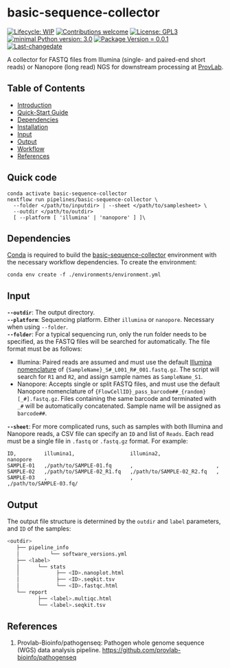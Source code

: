 # basic-sequence-collector
 [![Lifecycle: WIP](https://img.shields.io/badge/lifecycle-WIP-yellow.svg)](https://lifecycle.r-lib.org/articles/stages.html#experimental) [![Contributions welcome](https://img.shields.io/badge/contributions-welcome-brightgreen.svg?style=flat)](https://github.com/provlab-bioinfo/basic-sequence-collector/issues) [![License: GPL3](https://img.shields.io/badge/license-GPL3-lightgrey.svg)](https://www.gnu.org/licenses/gpl-3.0.en.html) [![minimal Python version: 3.0](https://img.shields.io/badge/Python-3.0-6666ff.svg)](https://www.python.org/) [![Package Version = 0.0.1](https://img.shields.io/badge/Package%20version-0.0.1-orange.svg?style=flat-square)](https://github.com/provlab-bioinfo/basic-sequence-collector/blob/main/NEWS) [![Last-changedate](https://img.shields.io/badge/last%20change-2023--10--31-yellowgreen.svg)](https://github.com/provlab-bioinfo/basic-sequence-collector/blob/main/NEWS)

A collector for FASTQ files from Illumina (single- and paired-end short reads) or Nanopore (long read) NGS for downstream processing at [ProvLab](https://www.albertahealthservices.ca/lab/page3317.aspx).

## Table of Contents

- [Introduction](#introduction)
- [Quick-Start Guide](#quick-start%guide)
- [Dependencies](#dependencies)
- [Installation](#installation)
- [Input](#input)
- [Output](#output)
- [Workflow](#workflow)
- [References](#references)

## Quick code

```
conda activate basic-sequence-collector
nextflow run pipelines/basic-sequence-collector \
  --folder </path/to/inputdir> | --sheet </path/to/samplesheet> \
  --outdir </path/to/outdir>
  [ --platform [ 'illumina' | 'nanopore' ] ]\
```

## Dependencies

[Conda](https://conda.io/projects/conda/en/latest/user-guide/install/index.html) is required to build the [basic-sequence-collector](/environments/environment.yml) environment with the necessary workflow dependencies. To create the environment:
```
conda env create -f ./environments/environment.yml
```

## Input

**`--outdir`**: The output directory. 
<br>
**`--platform`**: Sequencing platform. Either `illumina` or `nanopore`. Necessary when using `--folder`.
<br> 
**`--folder`**: For a typical sequencing run, only the run folder needs to be specified, as the FASTQ files will be searched for automatically. The file format must be as follows:

- Illumina: Paired reads are assumed and must use the default [Illumina nomenclature](https://support.illumina.com/help/BaseSpace_OLH_009008/Content/Source/Informatics/BS/NamingConvention_FASTQ-files-swBS.htm#) of `{SampleName}_S#_L001_R#_001.fastq.gz`. The script will search for `R1` and `R2`, and assign sample names as `SampleName_S1`.
- Nanopore: Accepts single or split FASTQ files, and must use the default Nanopore nomenclature of `{FlowCellID}_pass_barcode##_{random}[_#].fastq.gz`. Files containing the same barcode and terminated with `_#` will be automatically concatenated. Sample name will be assigned as `barcode##`.

**`--sheet`**: For more complicated runs, such as samples with both Illumina and Nanopore reads, a CSV file can specify an `ID` and list of `Reads`. Each read must be a single file in `.fastq` or `.fastq.gz` format. For example:

```
ID,         illumina1,                  illumina2,                  nanopore
SAMPLE-01   ,/path/to/SAMPLE-01.fq      ,                           ,
SAMPLE-02   ,/path/to/SAMPLE-02_R1.fq   ,/path/to/SAMPLE-02_R2.fq   , 
SAMPLE-03   ,                           ,                           ,/path/to/SAMPLE-03.fq/
```

## Output

The output file structure is determined by the `outdir` and `label` parameters, and `ID` of the samples:

```bash
<outdir>
   ├── pipeline_info
   │          └── software_versions.yml
   ├── <label>
   │      └── stats
   │            ├── <ID>.nanoplot.html
   │            ├── <ID>.seqkit.tsv
   │            └── <ID>.fastqc.html
   └── report
          ├── <label>.multiqc.html
          └── <label>.seqkit.tsv
```

## References
1. Provlab-Bioinfo/pathogenseq: Pathogen whole genome sequence (WGS) data analysis pipeline. https://github.com/provlab-bioinfo/pathogenseq 



